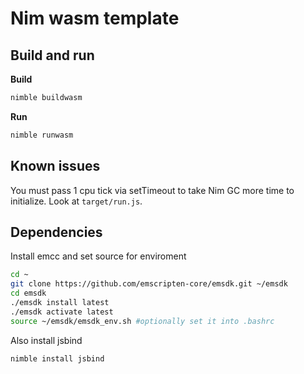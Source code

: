 # Nim wasm template

## Build and run

**Build**
```sh
nimble buildwasm
```

**Run**
```sh
nimble runwasm
```

## Known issues
You must pass 1 cpu tick via setTimeout to take Nim GC more time to initialize. Look at `target/run.js`.


## Dependencies

Install emcc and set source for enviroment

```sh
cd ~
git clone https://github.com/emscripten-core/emsdk.git ~/emsdk
cd emsdk
./emsdk install latest
./emsdk activate latest
source ~/emsdk/emsdk_env.sh #optionally set it into .bashrc
```

Also install jsbind
```sh
nimble install jsbind
```